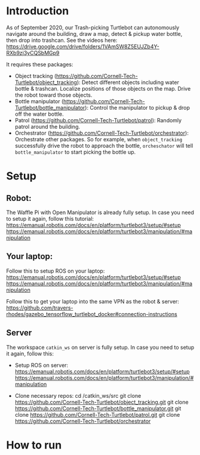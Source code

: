 # Introduction

As of September 2020, our Trash-picking Turtlebot can autonomously navigate around the building, draw a map, detect & pickup water bottle, then drop into trashcan. See the videos here: https://drive.google.com/drive/folders/1VAmSW8Z5EUJZb4Y-RXb9zj3yCQSbMGp9

It requires these packages:
- Object tracking (https://github.com/Cornell-Tech-Turtlebot/object_tracking): Detect different objects including water bottle & trashcan. Localize positions of those objects on the map. Drive the robot toward those objects.
- Bottle manipulator (https://github.com/Cornell-Tech-Turtlebot/bottle_manipulator): Control the manipulator to pickup & drop off the water bottle.
- Patrol (https://github.com/Cornell-Tech-Turtlebot/patrol): Randomly patrol around the building.
- Orchestrator (https://github.com/Cornell-Tech-Turtlebot/orchestrator): Orchestrate other packages. So for example, when `object_tracking` successfully drive the robot to approach the bottle, `orcheschator` will tell `bottle_manipulator` to start picking the bottle up.


# Setup

## Robot:
The Waffle Pi with Open Manipulator is already fully setup. In case you need to setup it again, follow this tutorial: 
https://emanual.robotis.com/docs/en/platform/turtlebot3/setup/#setup
https://emanual.robotis.com/docs/en/platform/turtlebot3/manipulation/#manipulation

## Your laptop:
Follow this to setup ROS on your laptop:
https://emanual.robotis.com/docs/en/platform/turtlebot3/setup/#setup
https://emanual.robotis.com/docs/en/platform/turtlebot3/manipulation/#manipulation

Follow this to get your laptop into the same VPN as the robot & server: 
https://github.com/travers-rhodes/gazebo_tensorflow_turtlebot_docker#connection-instructions

## Server
The workspace `catkin_ws` on server is fully setup. In case you need to setup it again, follow this:

- Setup ROS on server:
    https://emanual.robotis.com/docs/en/platform/turtlebot3/setup/#setup
    https://emanual.robotis.com/docs/en/platform/turtlebot3/manipulation/#manipulation

- Clone necessary repos:
    cd /catkin_ws/src
    git clone https://github.com/Cornell-Tech-Turtlebot/object_tracking.git
    git clone https://github.com/Cornell-Tech-Turtlebot/bottle_manipulator.git
    git clone https://github.com/Cornell-Tech-Turtlebot/patrol.git
    git clone https://github.com/Cornell-Tech-Turtlebot/orchestrator

# How to run










